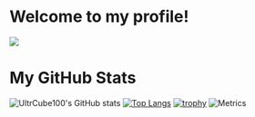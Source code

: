 <!--
**UltraCube100/UltraCube100** is a ✨ _special_ ✨ repository because its `README.md` (this file) appears on your GitHub profile.
Here are some ideas to get you started:
- 🔭 I’m currently working on ...
- 🌱 I’m currently learning ...
- 👯 I’m looking to collaborate on ...
- 🤔 I’m looking for help with ...
- 💬 Ask me about ...
- 📫 How to reach me: ...
- 😄 Pronouns: ...
- ⚡ Fun fact: ...
-->
# Welcome to my profile!
![](https://komarev.com/ghpvc/?username=ultracube100&color=brightgreen)
# My GitHub Stats

 ![UltrCube100's GitHub stats](https://github-readme-stats.vercel.app/api?username=UltraCube100&count_private=true) [![Top Langs](https://github-readme-stats.vercel.app/api/top-langs/?username=UltraCube100&langs_count=10&layout=compact)](https://github.com/anuraghazra/github-readme-stats)
 [![trophy](https://github-profile-trophy.vercel.app/?username=UltraCube100&no-frame=true)](https://github.com/ryo-ma/github-profile-trophy)
 ![Metrics](https://metrics.lecoq.io/ultracube100?template=classic&base.header=0&isocalendar=1&stars=1&activity=1&achievements=1&followup=1&isocalendar.duration=half-year&stars.limit=5&activity.limit=6&activity.days=14&activity.filter=all&activity.visibility=public&activity.timestamps=false&achievements.threshold=C&achievements.secrets=true&achievements.limit=5&config.timezone=Pacific%2FHonolulu)

